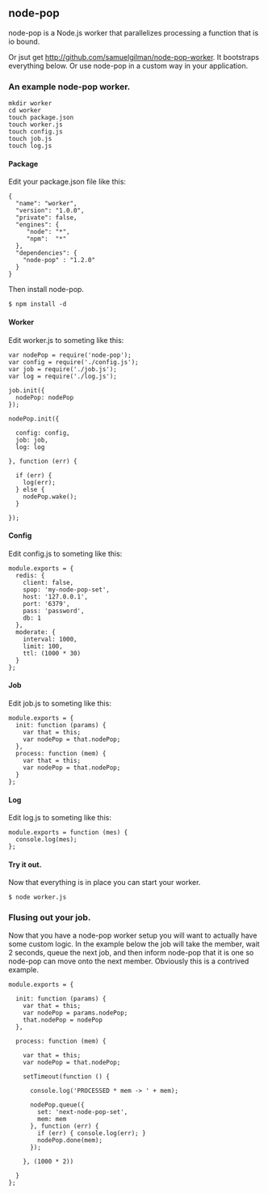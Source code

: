 ## node-pop

node-pop is a Node.js worker that parallelizes processing a function that is io bound.

Or jsut get http://github.com/samuelgilman/node-pop-worker. It bootstraps everything below. Or use node-pop in a custom way in your application.

### An example node-pop worker.

    mkdir worker
    cd worker
    touch package.json
    touch worker.js
    touch config.js
    touch job.js
    touch log.js
    
#### Package

Edit your package.json file like this:

    {
      "name": "worker",
      "version": "1.0.0",
      "private": false,
      "engines": {
         "node": "*",
         "npm":  "*"
      },
      "dependencies": {
        "node-pop" : "1.2.0"
      }
    }

Then install node-pop.

    $ npm install -d

#### Worker

Edit worker.js to someting like this:

    var nodePop = require('node-pop');
    var config = require('./config.js');
    var job = require('./job.js');
    var log = require('./log.js');

    job.init({
      nodePop: nodePop
    });

    nodePop.init({

      config: config,
      job: job,
      log: log

    }, function (err) {

      if (err) {
        log(err);
      } else {
        nodePop.wake();  
      }

    });

#### Config

Edit config.js to someting like this:

    module.exports = {
      redis: {
        client: false,
        spop: 'my-node-pop-set',
        host: '127.0.0.1',
        port: '6379',
        pass: 'password',
        db: 1
      },
      moderate: {
        interval: 1000,
        limit: 100,
        ttl: (1000 * 30)
      }
    };

#### Job

Edit job.js to someting like this:

    module.exports = {
      init: function (params) {
        var that = this;
        var nodePop = that.nodePop;
      },
      process: function (mem) {
        var that = this;
        var nodePop = that.nodePop;
      }
    };

#### Log

Edit log.js to someting like this:

    module.exports = function (mes) {
      console.log(mes);
    };

#### Try it out.

Now that everything is in place you can start your worker.

    $ node worker.js

### Flusing out your job.

Now that you have a node-pop worker setup you will want to actually have some custom logic. In the example below the job will take the member, wait 2 seconds, queue the next job, and then inform node-pop that it is one so node-pop can move onto the next member. Obviously this is a contrived example.

    module.exports = {
    
      init: function (params) {
        var that = this;
        var nodePop = params.nodePop;
        that.nodePop = nodePop
      },
      
      process: function (mem) {
      
        var that = this;
        var nodePop = that.nodePop;
      
        setTimeout(function () {
        
          console.log('PROCESSED * mem -> ' + mem);
          
          nodePop.queue({
            set: 'next-node-pop-set',
            mem: mem
          }, function (err) {
            if (err) { console.log(err); }
            nodePop.done(mem);
          });
          
        }, (1000 * 2))
        
      }
    };

    
